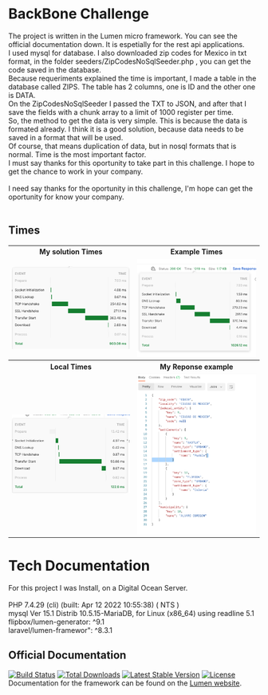 # BackBone Challenge

The project is written in the Lumen micro framework. You can see the official documentation down. It is espetially for the rest api applications.<br />
I used mysql for database. I also downloaded zip codes for Mexico in txt format, in the folder seeders/ZipCodesNoSqlSeeder.php , you can get the code saved in the database.<br />
Because requeriments explained the time is important, I made a table in the database called ZIPS. The table has 2 columns, one is ID and the other one is DATA.<br />
On the ZipCodesNoSqlSeeder I passed the TXT to JSON, and after that I save the fields with a chunk array to a limit of 1000 register per time.<br />
So, the method to get the data is very simple. This is because the data is formated already. I think it is a good solution, because data needs to be saved in a format that will be used.<br />
Of course, that means duplication of data, but in nosql formats that is normal. Time is the most  important factor.<br />
I must say thanks for this oportunity to take part in  this challenge. I hope to get the chance to work in your company.<br /><br />
I need say thanks for the oportunity in this challenge, I'm hope can get the oportunity for know your company.<br /><br />
## Times
<table>
<tr><th>My solution Times</th><th>Example Times</th></tr>
<tr>
    <td><img src="img/1.png" width="400"></td>
    <td><img src="img/2.png" width="400"></td>
</tr>

<tr><th>Local Times</th><th>My Reponse example</th></tr>
<tr>
    <td><img src="img/local.png" width="400"></td>
    <td><img src="img/response.png" width="400"></td>
</tr>

</table>


# Tech Documentation
For this project I was Install, on a Digital Ocean Server.<br /><br />
PHP 7.4.29 (cli) (built: Apr 12 2022 10:55:38) ( NTS )<br />
mysql  Ver 15.1 Distrib 10.5.15-MariaDB, for Linux (x86_64) using readline 5.1<br />
flipbox/lumen-generator: ^9.1<br />
laravel/lumen-framewor": ^8.3.1<br />


## Official Documentation
[![Build Status](https://travis-ci.org/laravel/lumen-framework.svg)](https://travis-ci.org/laravel/lumen-framework)
[![Total Downloads](https://img.shields.io/packagist/dt/laravel/framework)](https://packagist.org/packages/laravel/lumen-framework)
[![Latest Stable Version](https://img.shields.io/packagist/v/laravel/framework)](https://packagist.org/packages/laravel/lumen-framework)
[![License](https://img.shields.io/packagist/l/laravel/framework)](https://packagist.org/packages/laravel/lumen-framework)
Documentation for the framework can be found on the [Lumen website](https://lumen.laravel.com/docs).

